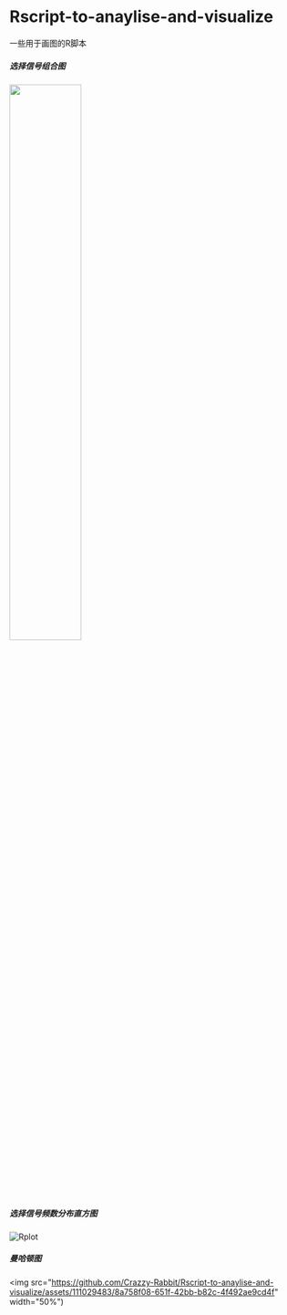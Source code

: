 # Rscript-to-anaylise-and-visualize
一些用于画图的R脚本


##### 选择信号组合图
<img src="https://github.com/Crazzy-Rabbit/Rscript-to-anaylise-and-visualize/assets/111029483/16b24800-e7d9-4c13-be1a-412f31caa22e" width="50%">

##### 选择信号频数分布直方图
![Rplot](https://github.com/Crazzy-Rabbit/Rscript-to-anaylise-and-visualize/assets/111029483/ab8ffb12-8fdc-445d-89d1-1ce4c3a20b97)

##### 曼哈顿图
<img src="https://github.com/Crazzy-Rabbit/Rscript-to-anaylise-and-visualize/assets/111029483/8a758f08-651f-42bb-b82c-4f492ae9cd4f" width="50%")
     


